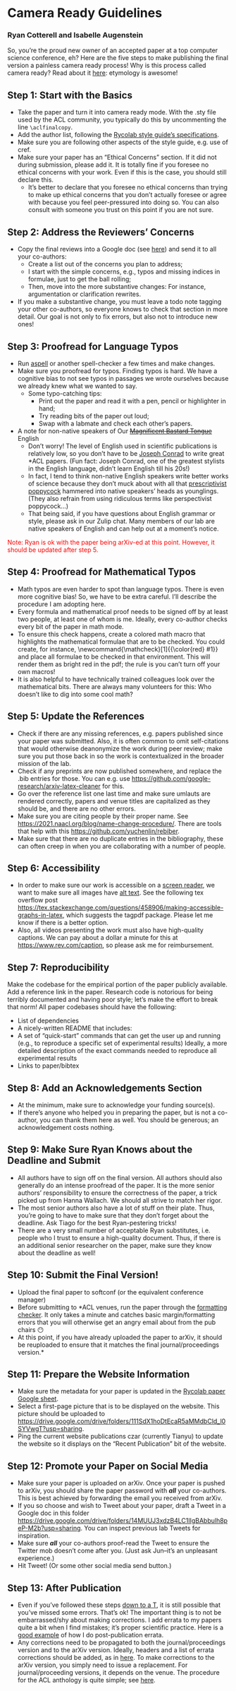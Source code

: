 # Camera Ready Guidelines
### Ryan Cotterell and Isabelle Augenstein

So, you’re the proud new owner of an accepted paper at a top computer science conference, eh? Here are the five steps to make publishing the final version a painless camera ready process! Why is this process called camera ready? Read about it [here](https://en.wikipedia.org/wiki/Camera-ready): etymology is awesome!

## Step 1: Start with the Basics
* Take the paper and turn it into camera ready mode. With the .sty file used by the ACL community, you typically do this by uncommenting the line `\aclfinalcopy`. 
* Add the author list, following the [Rycolab style guide’s specifications](./style.md).
* Make sure you are following other aspects of the style guide, e.g. use of cref.
* Make sure your paper has an “Ethical Concerns” section. If it did not during submission, please add it. It is totally fine if you foresee no ethical concerns with your work. Even if this is the case, you should still declare this. 
    * It’s better to declare that you foresee no ethical concerns than trying to make up ethical concerns that you don’t actually foresee or agree with because you feel peer-pressured into doing so. You can also consult with someone you trust on this point if you are not sure.

## Step 2: Address the Reviewers’ Concerns
* Copy the final reviews into a Google doc (see [here](./rebuttal.md)) and send it to all your co-authors: 
    * Create a list out of the concerns you plan to address;
    * I start with the simple concerns, e.g., typos and missing indices in formulae, just to get the ball rolling;
    * Then, move into the more substantive changes: For instance, argumentation or clarification rewrites. 
* If you make a substantive change, you must leave a todo note tagging your other co-authors, so everyone knows to check that section in more detail. Our goal is not only to fix errors, but also not to introduce new ones!

## Step 3: Proofread for Language Typos
* Run [aspell](https://en.wikipedia.org/wiki/GNU_Aspell) or another spell-checker a few times and make changes.
* Make sure you proofread for typos. Finding typos is hard. We have a cognitive bias to not see typos in passages we wrote ourselves because we already knew what we wanted to say.
    * Some typo-catching tips:	
        * Print out the paper and read it with a pen, pencil or highlighter in hand;
        * Try reading bits of the paper out loud;
        * Swap with a labmate and check each other’s papers.
* A note for non-native speakers of Our ~~[Magnificent Bastard Tongue](https://www.amazon.co.uk/Our-Magnificent-Bastard-Tongue-History/dp/1592404944)~~ English
    * Don’t worry! The level of English used in scientific publications is relatively low, so you don’t have to be [Joseph Conrad](https://en.wikipedia.org/wiki/Joseph_Conrad) to write great *ACL papers. (Fun fact: Joseph Conrad, one of the greatest stylists in the English language, didn’t learn English till his 20s!)
    * In fact, I tend to think non-native English speakers write better works of science because they don’t muck about with all that [prescriptivist poppycock](https://languagelog.ldc.upenn.edu/nll/?cat=5) hammered into native speakers’ heads as younglings. (They also refrain from using ridiculous terms like perspectivist poppycock...)
    * That being said, if you have questions about English grammar or style, please ask in our Zulip chat. Many members of our lab are native speakers of English and can help out at a moment’s notice. 

<span style="color:red"> Note: Ryan is ok with the paper being arXiv-ed at this point. However, it should be updated after step 5. </span>

## Step 4: Proofread for Mathematical Typos
* Math typos are even harder to spot than language typos. There is even more cognitive bias! So, we have to be extra careful. I’ll describe the procedure I am adopting here. 
* Every formula and mathematical proof needs to be signed off by at least two people, at least one of whom is me. Ideally, every co-author checks every bit of the paper in math mode.
* To ensure this check happens, create a colored math macro that highlights the mathematical formulae that are to be checked. You could create, for instance, \newcommand{\mathcheck}[1]{{\color{red} #1}} and place all formulae to be checked in that environment. This will render them as bright red in the pdf; the rule is you can’t turn off your own macros!
* It is also helpful to have technically trained colleagues look over the mathematical bits. There are always many volunteers for this: Who doesn’t like to dig into some cool math? 

## Step 5: Update the References
* Check if there are any missing references, e.g. papers published since your paper was submitted. Also, it is often common to omit self-citations that would otherwise deanonymize the work during peer review; make sure you put those back in so the work is contextualized in the broader mission of the lab.
* Check if any preprints are now published somewhere, and replace the .bib entries for those. You can e.g. use https://github.com/google-research/arxiv-latex-cleaner for this.
* Go over the reference list one last time and make sure umlauts are rendered correctly, papers and venue titles are capitalized as they should be, and there are no other errors.
* Make sure you are citing people by their proper name. See https://2021.naacl.org/blog/name-change-procedure/. There are tools that help with this https://github.com/yuchenlin/rebiber. 
* Make sure that there are no duplicate entries in the bibliography, these can often creep in when you are collaborating with a number of people.

## Step 6: Accessibility
* In order to make sure our work is accessible on a [screen reader](https://en.wikipedia.org/wiki/Screen_reader), we want to make sure all images have [alt text](https://authors.acm.org/journals/how-to-write-alt-text-and-why). See the following tex overflow post https://tex.stackexchange.com/questions/458906/making-accessible-graphs-in-latex, which suggests the tagpdf package. Please let me know if there is a better option. 
* Also, all videos presenting the work must also have high-quality captions. We can pay about a dollar a minute for this at https://www.rev.com/caption, so please ask me for reimbursement. 

## Step 7: Reproducibility
Make the codebase for the empirical portion of the paper publicly available. Add a reference link in the paper.
Research code is notorious for being terribly documented and having poor style; let’s make the effort to break that norm! All paper codebases should have the following:
* List of dependencies
* A nicely-written README that includes:
* A set of “quick-start” commands that can get the user up and running (e.g., to reproduce a specific set of experimental results)
Ideally, a more detailed description of the exact commands needed to reproduce all experimental results
* Links to paper/bibtex 

## Step 8: Add an Acknowledgements Section
* At the minimum, make sure to acknowledge your funding source(s). 
* If there’s anyone who helped you in preparing the paper, but is not a co-author, you can thank them here as well. You should be generous; an acknowledgement costs nothing. 

## Step 9: Make Sure Ryan Knows about the Deadline and Submit
* All authors have to sign off on the final version. All authors should also generally do an intense proofread of the paper. It is the more senior authors’ responsibility to ensure the correctness of the paper, a trick picked up from Hanna Wallach. We should all strive to match her rigor. 
* The most senior authors also have a lot of stuff on their plate. Thus, you’re going to have to make sure that they don’t forget about the deadline. Ask Tiago for the best Ryan-pestering tricks!
* There are a very small number of acceptable Ryan substitutes, i.e. people who I trust to ensure a high-quality document. Thus, if there is an additional senior researcher on the paper, make sure they know about the deadline as well!

## Step 10: Submit the Final Version!
* Upload the final paper to softconf (or the equivalent conference manager)
* Before submitting to *ACL venues, run the paper through the [formatting checker](https://github.com/acl-org/aclpubcheck). It only takes a minute and catches basic margin/formatting errors that you will otherwise get an angry email about from the pub chairs 😶
* At this point, if you have already uploaded the paper to arXiv, it should be reuploaded to ensure that it matches the final journal/proceedings version.*

## Step 11: Prepare the Website Information
* Make sure the metadata for your paper is updated in the [Rycolab paper Google sheet](https://docs.google.com/spreadsheets/d/1bkwiXM3pRmWsa1NHqcKvJLsQy19HUaMz6LJ-xsjIDGM/edit?usp=sharing).
* Select a first-page picture that is to be displayed on the website. This picture should be uploaded to https://drive.google.com/drive/folders/111SdX1hoDtEcaR5aMMdbCld_l0SYVwgT?usp=sharing. 
* Ping the current website publications czar (currently Tianyu) to update the website so it displays on the “Recent Publication” bit of the website. 

## Step 12: Promote your Paper on Social Media
* Make sure your paper is uploaded on arXiv. Once your paper is pushed to arXiv, you should share the paper password with _**all**_ your co-authors. This is best achieved by forwarding the email you received from arXiv.
* If you so choose and wish to Tweet about your paper, draft a Tweet in a Google doc in this folder https://drive.google.com/drive/folders/14MUUJ3xdzB4LC1lIgBAbbulh8peP-M2b?usp=sharing. You can inspect previous lab Tweets for inspiration.
* Make sure _**all**_ your co-authors proof-read the Tweet to ensure the Twitter mob doesn’t come after you. (Just ask Jun–it’s an unpleasant experience.)
* Hit Tweet! (Or some other social media send button.)

## Step 13: After Publication
* Even if you’ve followed these steps [down to a T](https://writingexplained.org/idiom-dictionary/down-to-a-t), it is still possible that you’ve missed some errors. That’s ok! The important thing is to not be embarrassed/shy about making corrections.  I add errata to my papers quite a bit when I find mistakes; it’s proper scientific practice. Here is a [good example](https://arxiv.org/pdf/1808.10024.pdf) of how I do post-publication errata.
* Any corrections need to be propagated to both the journal/proceedings version and to the arXiv version. Ideally, headers and a list of errata corrections should be added, as in [here](https://arxiv.org/pdf/1808.10024.pdf). To make corrections to the arXiv version, you simply need to issue a replacement. For journal/proceeding versions, it depends on the venue. The procedure for the ACL anthology is quite simple; see [here](https://www.aclweb.org/anthology/info/corrections/).
